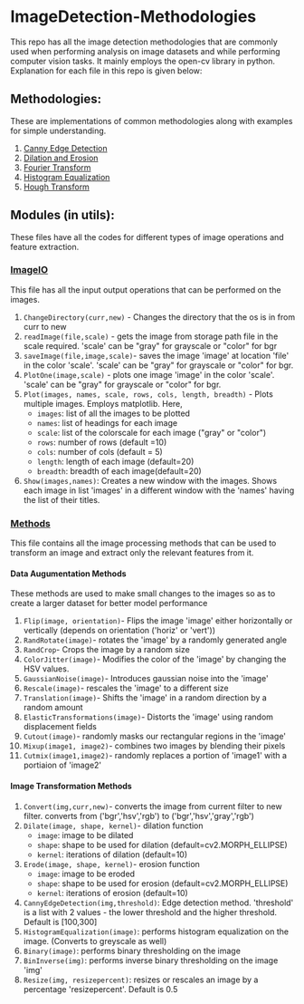 # ImageDetection-Methodologies

This repo has all the image detection methodologies that are commonly used when performing analysis on image datasets and while performing computer vision tasks. It mainly employs the open-cv library in python. Explanation for each file in this repo is given below:

## Methodologies:
These are implementations of common methodologies along with examples for simple understanding. 
1. <a href='CannyEdgeDetection.ipynb'> Canny Edge Detection</a>
2. <a href='DilationAndErosion.ipynb'>Dilation and Erosion</a>
3. <a href='FourierTransform.ipynb'>Fourier Transform</a>
4. <a href='HistogramEqualization.ipynb'>Histogram Equalization</a>
5. <a href='HoughTransform.ipynb'>Hough Transform</a>

## Modules (in utils):
These files have all the codes for different types of image operations and feature extraction.

### <a href='utils/ImageIO.pyImageIO.py'>ImageIO</a>
This file has all the input output operations that can be performed on the images.

1. ```ChangeDirectory(curr,new)``` - Changes the directory that the os is in from curr to new
2. ```readImage(file,scale)``` - gets the image from storage path file in the scale required. 'scale' can be "gray" for grayscale or "color" for bgr
3. ```saveImage(file,image,scale)```- saves the image 'image' at location 'file' in the color 'scale'. 'scale' can be "gray" for grayscale or "color" for bgr.
4. ```PlotOne(image,scale)``` - plots one image 'image' in the color 'scale'. 'scale' can be "gray" for grayscale or "color" for bgr.
5. ```Plot(images, names, scale, rows, cols, length, breadth)``` - Plots multiple images. Employs matplotlib. Here,
    - ```images```: list of all the images to be plotted
    - ```names```: list of headings for each image
    - ```scale```: list of the colorscale for each image ("gray" or "color")
    - ```rows```: number of rows (default =10)
    - ```cols```: number of cols (default = 5)
    - ```length```: length of each image (default=20)
    - ```breadth```: breadth of each image(default=20)
6. ```Show(images,names)```: Creates a new window with the images. Shows each image in list 'images' in a different window with the 'names' having the list of their titles.

### <a href='utils/ImageProcessingMethodologies.py'> Methods </a>
This file contains all the image processing methods that can be used to transform an image and extract only the relevant features from it.

#### Data Augumentation Methods
These methods are used to make small changes to the images so as to create a larger dataset for better model performance
1. ```Flip(image, orientation)```- Flips the image 'image' either horizontally or vertically (depends on orientation ('horiz' or 'vert'))
2. ```RandRotate(image)```- rotates the 'image' by a randomly generated angle
3. ```RandCrop```- Crops the image by a random size
4. ```ColorJitter(image)```- Modifies the color of the 'image' by changing the HSV values.
5. ```GaussianNoise(image)```- Introduces gaussian noise into the 'image'
6. ```Rescale(image)```- rescales the 'image' to a different size
7. ```Translation(image)```- Shifts the 'image' in a random direction by a random amount
8. ```ElasticTransformations(image)```- Distorts the 'image' using random displacement fields
9. ```Cutout(image)```- randomly masks our rectangular regions in the 'image'
10. ```Mixup(image1, image2)```- combines two images by blending their pixels
11. ```Cutmix(image1,image2)```- randomly replaces a portion of 'image1' with a portiaion of 'image2'

#### Image Transformation Methods
1. ```Convert(img,curr,new)```- converts the image from current filter to new filter. converts from ('bgr','hsv','rgb') to ('bgr','hsv','gray','rgb')
2. ```Dilate(image, shape, kernel)```- dilation function
    - ```image```: image to be dilated
    - ```shape```: shape to be used for dilation (default=cv2.MORPH_ELLIPSE)
    - ```kernel```: iterations of dilation (default=10)
3. ```Erode(image, shape, kernel)```- erosion function
    - ```image```: image to be eroded
    - ```shape```: shape to be used for erosion (default=cv2.MORPH_ELLIPSE)
    - ```kernel```: iterations of erosion (default=10)
4. ```CannyEdgeDetection(img,threshold)```: Edge detection method. 'threshold' is a list with 2 values - the lower threshold and the higher threshold. Default is [100,300]
5. ```HistogramEqualization(image)```: performs histogram equalization on the image. (Converts to greyscale as well)
6. ```Binary(image)```: performs binary thresholding on the image
7. ```BinInverse(img)```: performs inverse binary thresholding on the image 'img'
8. ```Resize(img, resizepercent)```: resizes or rescales an image by a percentage 'resizepercent'. Default is 0.5
